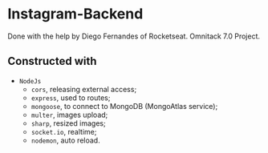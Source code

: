 # Instagram-Backend
Done with the help by Diego Fernandes of Rocketseat. Omnitack 7.0 Project.

## Constructed with
- `NodeJs`
  - `cors`, releasing external access;
  - `express`, used to routes;
  - `mongoose`, to connect to MongoDB (MongoAtlas service);
  - `multer`, images upload;
  - `sharp`, resized images;
  - `socket.io`, realtime;
  - `nodemon`, auto reload.
  
